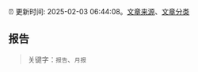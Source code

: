 :alarm_clock: 更新时间: 2025-02-03 06:44:08。[文章来源](/README.md)、[文章分类](/TAGS.md)

## 报告


> 关键字：`报告`、`月报`



